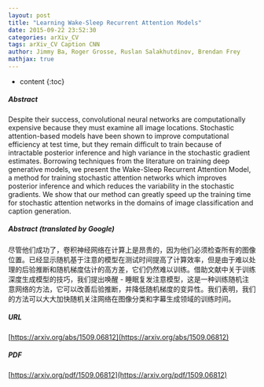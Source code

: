 ```yaml
---
layout: post
title: "Learning Wake-Sleep Recurrent Attention Models"
date: 2015-09-22 23:52:30
categories: arXiv_CV
tags: arXiv_CV Caption CNN
author: Jimmy Ba, Roger Grosse, Ruslan Salakhutdinov, Brendan Frey
mathjax: true
---
```


* content
{:toc}

##### Abstract
Despite their success, convolutional neural networks are computationally expensive because they must examine all image locations. Stochastic attention-based models have been shown to improve computational efficiency at test time, but they remain difficult to train because of intractable posterior inference and high variance in the stochastic gradient estimates. Borrowing techniques from the literature on training deep generative models, we present the Wake-Sleep Recurrent Attention Model, a method for training stochastic attention networks which improves posterior inference and which reduces the variability in the stochastic gradients. We show that our method can greatly speed up the training time for stochastic attention networks in the domains of image classification and caption generation.

##### Abstract (translated by Google)
尽管他们成功了，卷积神经网络在计算上是昂贵的，因为他们必须检查所有的图像位置。已经显示随机基于注意的模型在测试时间提高了计算效率，但是由于难以处理的后验推断和随机梯度估计的高方差，它们仍然难以训练。借助文献中关于训练深度生成模型的技巧，我们提出唤醒 - 睡眠复发注意模型，这是一种训练随机注意网络的方法，它可以改善后验推断，并降低随机梯度的变异性。我们表明，我们的方法可以大大加快随机关注网络在图像分类和字幕生成领域的训练时间。

##### URL
[https://arxiv.org/abs/1509.06812](https://arxiv.org/abs/1509.06812)

##### PDF
[https://arxiv.org/pdf/1509.06812](https://arxiv.org/pdf/1509.06812)

